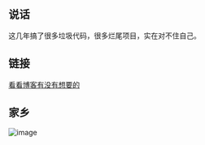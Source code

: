 ## 说话
这几年搞了很多垃圾代码，很多烂尾项目，实在对不住自己。
## 链接
<a href = "http://wwhai.gitee.io">看看博客有没有想要的</a>
## 家乡
![image](https://user-images.githubusercontent.com/20577297/126872736-a6df0a34-8244-4648-8c69-e117e0726960.png)
